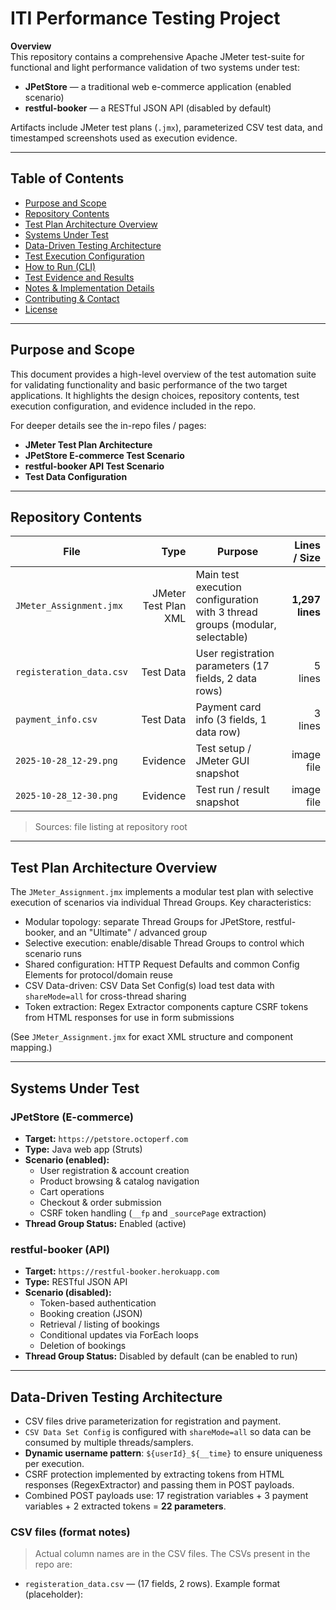 # ITI Performance Testing Project

**Overview**  
This repository contains a comprehensive Apache JMeter test-suite for functional and light performance validation of two systems under test:

- **JPetStore** — a traditional web e-commerce application (enabled scenario)
- **restful-booker** — a RESTful JSON API (disabled by default)

Artifacts include JMeter test plans (`.jmx`), parameterized CSV test data, and timestamped screenshots used as execution evidence.

---

## Table of Contents
- [Purpose and Scope](#purpose-and-scope)  
- [Repository Contents](#repository-contents)  
- [Test Plan Architecture Overview](#test-plan-architecture-overview)  
- [Systems Under Test](#systems-under-test)  
- [Data-Driven Testing Architecture](#data-driven-testing-architecture)  
- [Test Execution Configuration](#test-execution-configuration)  
- [How to Run (CLI)](#how-to-run-cli)  
- [Test Evidence and Results](#test-evidence-and-results)  
- [Notes & Implementation Details](#notes--implementation-details)  
- [Contributing & Contact](#contributing--contact)  
- [License](#license)

---

## Purpose and Scope
This document provides a high-level overview of the test automation suite for validating functionality and basic performance of the two target applications. It highlights the design choices, repository contents, test execution configuration, and evidence included in the repo.

For deeper details see the in-repo files / pages:
- **JMeter Test Plan Architecture**
- **JPetStore E-commerce Test Scenario**
- **restful-booker API Test Scenario**
- **Test Data Configuration**

---

## Repository Contents

| File | Type | Purpose | Lines / Size |
|---|---:|---|---:|
| `JMeter_Assignment.jmx` | JMeter Test Plan XML | Main test execution configuration with 3 thread groups (modular, selectable) | **1,297 lines** |
| `registeration_data.csv` | Test Data | User registration parameters (17 fields, 2 data rows) | 5 lines |
| `payment_info.csv` | Test Data | Payment card info (3 fields, 1 data row) | 3 lines |
| `2025-10-28_12-29.png` | Evidence | Test setup / JMeter GUI snapshot | image file |
| `2025-10-28_12-30.png` | Evidence | Test run / result snapshot | image file |

> Sources: file listing at repository root

---

## Test Plan Architecture Overview
The `JMeter_Assignment.jmx` implements a modular test plan with selective execution of scenarios via individual Thread Groups. Key characteristics:

- Modular topology: separate Thread Groups for JPetStore, restful-booker, and an "Ultimate" / advanced group
- Selective execution: enable/disable Thread Groups to control which scenario runs
- Shared configuration: HTTP Request Defaults and common Config Elements for protocol/domain reuse
- CSV Data-driven: CSV Data Set Config(s) load test data with `shareMode=all` for cross-thread sharing
- Token extraction: Regex Extractor components capture CSRF tokens from HTML responses for use in form submissions

(See `JMeter_Assignment.jmx` for exact XML structure and component mapping.)

---

## Systems Under Test

### JPetStore (E-commerce)
- **Target:** `https://petstore.octoperf.com`  
- **Type:** Java web app (Struts)  
- **Scenario (enabled):**
  - User registration & account creation
  - Product browsing & catalog navigation
  - Cart operations
  - Checkout & order submission
  - CSRF token handling (`__fp` and `_sourcePage` extraction)
- **Thread Group Status:** Enabled (active)

### restful-booker (API)
- **Target:** `https://restful-booker.herokuapp.com`  
- **Type:** RESTful JSON API  
- **Scenario (disabled):**
  - Token-based authentication
  - Booking creation (JSON)
  - Retrieval / listing of bookings
  - Conditional updates via ForEach loops
  - Deletion of bookings
- **Thread Group Status:** Disabled by default (can be enabled to run)

---

## Data-Driven Testing Architecture
- CSV files drive parameterization for registration and payment.
- `CSV Data Set Config` is configured with `shareMode=all` so data can be consumed by multiple threads/samplers.
- **Dynamic username pattern**: `${userId}_${__time}` to ensure uniqueness per execution.
- CSRF protection implemented by extracting tokens from HTML responses (RegexExtractor) and passing them in POST payloads.
- Combined POST payloads use: 17 registration variables + 3 payment variables + 2 extracted tokens = **22 parameters**.

### CSV files (format notes)
> Actual column names are in the CSV files. The CSVs present in the repo are:
- `registeration_data.csv` — (17 fields, 2 rows). Example format (placeholder):
